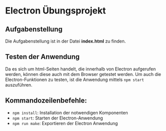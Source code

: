 # Electron Übungsprojekt

## Aufgabenstellung
Die Aufgabenstellung ist in der Datei **index.html** zu finden.

## Testen der Anwendung
Da es sich um html-Seiten handelt, die innerhalb von Electron aufgerufen werden,
können diese auch mit dem Browser getestet werden. Um auch die Electron-Funktionen 
zu testen, ist die Anwendung mittels `npm start` auszuführen.

## Kommandozeilenbefehle:
- `npm install`: Installation der notwendigen Komponenten
- `npm start`: Starten der Electron-Anwendung
- `npm run make`: Exportieren der Electron Anwendung